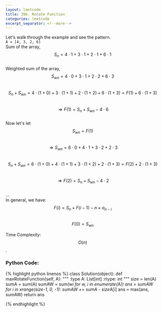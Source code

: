 ```yaml
---
layout: leetcode
title: 396. Rotate Function
categories: leetcode
excerpt_separator: <!--more-->
---
```

Let's  walk through the example and see the pattern.  
`A = [4, 3, 2, 6]`  
Sum of the array, $$S_n  = 4 \cdot 1 + 3 \cdot 1 + 2 \cdot 1 + 6 \cdot 1 $$  
Weighted sum of the array, $$S_{wn} = 4 \cdot 0 + 3 \cdot 1 + 2 \cdot 2 + 6 \cdot 3 $$  
$$S_n + S_{wn} = 4 \cdot (1+0) + 3 \cdot (1+1) + 2 \cdot (1+2) + 6 \cdot (1+3) = F(1) + 6 \cdot (1+3) $$  
$$\Rightarrow F(1)  = S_n + S_{wn} - 4 \cdot 6 $$  
Now let's  let $$S_{wn} = F(1) $$  
$$\Rightarrow S_{wn} = 6 \cdot 0 + 4 \cdot 1 + 3 \cdot 2 + 2 \cdot 3  $$  
$$S_n + S_{wn} = 6 \cdot (1+0) + 4 \cdot (1+1) + 3 \cdot (1+2) + 2 \cdot (1+3) = F(2) + 2 \cdot (1+3) $$  
$$\Rightarrow F(2) = S_n + S_{wn} - 4 \cdot 2 $$  
...  
In general, we have:  
$$F(i) = S_n + F(i-1) - n \times a_{n-i}$$  
$$F(0) = S_{wn}$$  

Time Complexity: $$O(n)$$. 
<!--more-->
### Python Code:
{% highlight python linenos %}
class Solution(object):
    def maxRotateFunction(self, A):
        """
        :type A: List[int]
        :rtype: int
        """
        size = len(A)
        sumA = sum(A)
        sumAW = sum(w*i for w, i in enumerate(A))
        ans = sumAW
        for i in xrange(size-1, 0, -1):
            sumAW += sumA - size*A[i]
            ans = max(ans, sumAW)
        return ans
        
{% endhighlight %}
